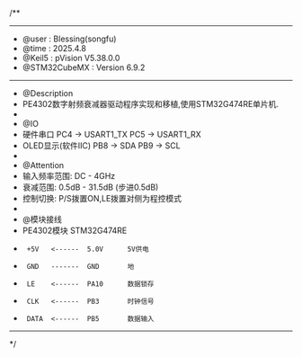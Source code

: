 /**
  ******************************************************************************
  * @user           : Blessing(songfu)
  * @time           : 2025.4.8
  * @Keil5          : pVision V5.38.0.0
  * @STM32CubeMX    : Version 6.9.2
  ******************************************************************************
  * @Description
  * PE4302数字射频衰减器驱动程序实现和移植,使用STM32G474RE单片机.
  *
  * @IO
  * 硬件串口            PC4 -> USART1_TX  PC5 -> USART1_RX
  * OLED显示(软件IIC)   PB8 -> SDA        PB9 -> SCL
  *
  * @Attention
  * 输入频率范围: DC - 4GHz
  * 衰减范围: 0.5dB - 31.5dB (步进0.5dB)
  * 控制切换: P/S拨置ON,LE拨置对侧为程控模式
  *
  * @模块接线
  * PE4302模块         STM32G474RE
  *      +5V   <------  5.0V      5V供电
  *      GND   -------  GND       地
  *      LE    <------  PA10      数据锁存
  *      CLK   <------  PB3       时钟信号
  *      DATA  <------  PB5       数据输入
  ******************************************************************************
  */